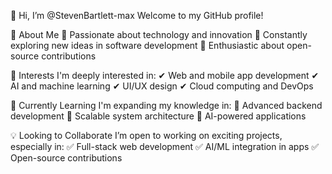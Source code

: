 👋 Hi, I’m @StevenBartlett-max
Welcome to my GitHub profile!

🚀 About Me
🔹 Passionate about technology and innovation
🔹 Constantly exploring new ideas in software development
🔹 Enthusiastic about open-source contributions

👀 Interests
I'm deeply interested in:
✔ Web and mobile app development
✔ AI and machine learning
✔ UI/UX design
✔ Cloud computing and DevOps

🌱 Currently Learning
I'm expanding my knowledge in:
🔹 Advanced backend development
🔹 Scalable system architecture
🔹 AI-powered applications

💡 Looking to Collaborate
I’m open to working on exciting projects, especially in:
✅ Full-stack web development
✅ AI/ML integration in apps
✅ Open-source contributions



<!---
StevenBartlett-max/StevenBartlett-max is a ✨ special ✨ repository because its `README.md` (this file) appears on your GitHub profile.
You can click the Preview link to take a look at your changes.
--->
